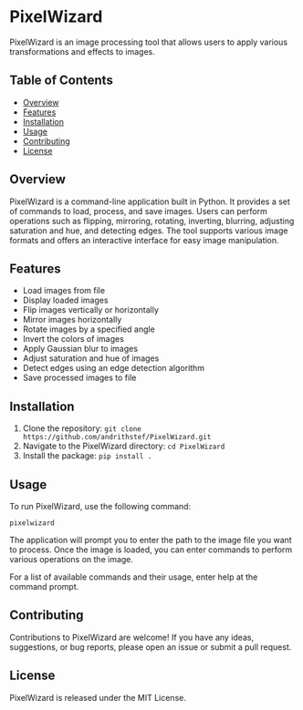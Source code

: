 
# PixelWizard

PixelWizard is an image processing tool that allows users to apply various transformations and effects to images.

## Table of Contents

- [Overview](#overview)
- [Features](#features)
- [Installation](#installation)
- [Usage](#usage)
- [Contributing](#contributing)
- [License](#license)


## Overview

PixelWizard is a command-line application built in Python. It provides a set of commands to load, process, and save images. Users can perform operations such as flipping, mirroring, rotating, inverting, blurring, adjusting saturation and hue, and detecting edges. The tool supports various image formats and offers an interactive interface for easy image manipulation.


## Features

- Load images from file
- Display loaded images
- Flip images vertically or horizontally
- Mirror images horizontally
- Rotate images by a specified angle
- Invert the colors of images
- Apply Gaussian blur to images
- Adjust saturation and hue of images
- Detect edges using an edge detection algorithm
- Save processed images to file


## Installation

1. Clone the repository: `git clone https://github.com/andrithstef/PixelWizard.git`
2. Navigate to the PixelWizard directory: `cd PixelWizard`
3. Install the package: `pip install .`


## Usage

To run PixelWizard, use the following command:

```shell
pixelwizard
```

The application will prompt you to enter the path to the image file you want to process. Once the image is loaded, you can enter commands to perform various operations on the image.

For a list of available commands and their usage, enter help at the command prompt.


## Contributing

Contributions to PixelWizard are welcome! If you have any ideas, suggestions, or bug reports, please open an issue or submit a pull request.


## License

PixelWizard is released under the MIT License.
